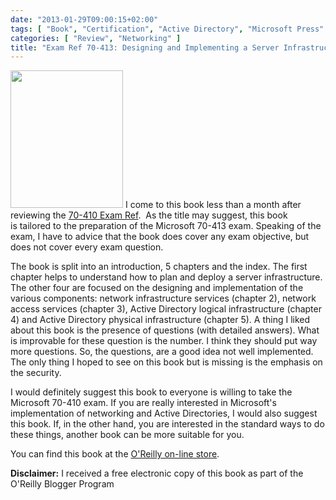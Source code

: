 ```yaml
---
date: "2013-01-29T09:00:15+02:00"
tags: [ "Book", "Certification", "Active Directory", "Microsoft Press" ]
categories: [ "Review", "Networking" ]
title: "Exam Ref 70-413: Designing and Implementing a Server Infrastructure by Steve Suehring (Microsoft Press)"
---
```

<img class="alignleft" alt="" src="http://akamaicovers.oreilly.com/images/9780735673670/cat.gif" width="180" height="220" /> I come to this book less than a month after reviewing the [70-410 Exam Ref](http://fabiolocati.com/2012/12/exam-ref-70-410-installing-and-configuring-windows-server-2012-by-craig-zacker).  As the title may suggest, this book is tailored to the preparation of the Microsoft 70-413 exam. Speaking of the exam, I have to advice that the book does cover any exam objective, but does not cover every exam question.

The book is split into an introduction, 5 chapters and the index. The first chapter helps to understand how to plan and deploy a server infrastructure. The other four are focused on the designing and implementation of the various components: network infrastructure services (chapter 2), network access services (chapter 3), Active Directory logical infrastructure (chapter 4) and Active Directory physical infrastructure (chapter 5).
A thing I liked about this book is the presence of questions (with detailed answers). What is improvable for these question is the number. I think they should put way more questions. So, the questions, are a good idea not well implemented. The only thing I hoped to see on this book but is missing is the emphasis on the security.

I would definitely suggest this book to everyone is willing to take the Microsoft 70-410 exam. If you are really interested in Microsoft's implementation of networking and Active Directories, I would also suggest this book. If, in the other hand, you are interested in the standard ways to do these things, another book can be more suitable for you.

You can find this book at the [O'Reilly on-line store](http://shop.oreilly.com/product/0790145370242.do).

**Disclaimer:** I received a free electronic copy of this book as part of the O'Reilly Blogger Program
